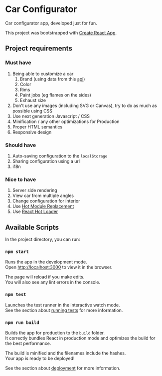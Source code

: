 # Car Configurator

Car configurator app, developed just for fun.

This project was bootstrapped with [Create React App](https://github.com/facebookincubator/create-react-app).

## Project requirements

### Must have

1. Being able to customize a car
    1. Brand (using data from this [api](https://car-api.firebaseio.com/rest.json))
    2. Color
    3. Rims
    4. Paint jobs (eg flames on the sides)
    5. Exhaust size
2. Don't use any images (including SVG or Canvas), try to do as much as possible using CSS
3. Use next generation Javascript / CSS
4. Minification / any other optimizations for Production
5. Proper HTML semantics
6. Responsive design

### Should have

1. Auto-saving configuration to the `localStorage`
2. Sharing configuration using a url
3. i18n

### Nice to have

1. Server side rendering
2. View car from multiple angles
3. Change configuration for interior
4. Use [Hot Module Replacement](https://webpack.js.org/concepts/hot-module-replacement/)
5. Use [React Hot Loader](https://github.com/gaearon/react-hot-loader)

## Available Scripts

In the project directory, you can run:

### `npm start`

Runs the app in the development mode.<br>
Open [http://localhost:3000](http://localhost:3000) to view it in the browser.

The page will reload if you make edits.<br>
You will also see any lint errors in the console.

### `npm test`

Launches the test runner in the interactive watch mode.<br>
See the section about [running tests](#running-tests) for more information.

### `npm run build`

Builds the app for production to the `build` folder.<br>
It correctly bundles React in production mode and optimizes the build for the best performance.

The build is minified and the filenames include the hashes.<br>
Your app is ready to be deployed!

See the section about [deployment](#deployment) for more information.